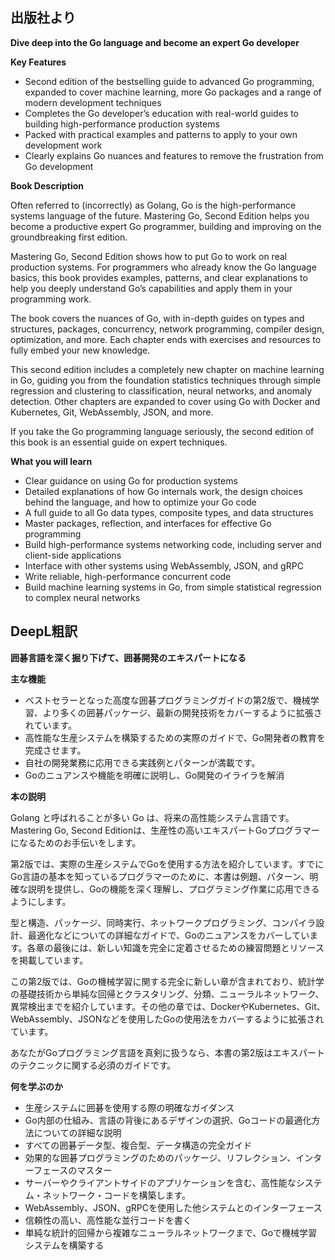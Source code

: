 ## 出版社より

**Dive deep into the Go language and become an expert Go developer**

**Key Features**

- Second edition of the bestselling guide to advanced Go programming, expanded to cover machine learning, more Go packages and a range of modern development techniques
- Completes the Go developer’s education with real-world guides to building high-performance production systems
- Packed with practical examples and patterns to apply to your own development work
- Clearly explains Go nuances and features to remove the frustration from Go development

**Book Description**

Often referred to (incorrectly) as Golang, Go is the high-performance systems language of the future. Mastering Go, Second Edition helps you become a productive expert Go programmer, building and improving on the groundbreaking first edition.

Mastering Go, Second Edition shows how to put Go to work on real production systems. For programmers who already know the Go language basics, this book provides examples, patterns, and clear explanations to help you deeply understand Go’s capabilities and apply them in your programming work.

The book covers the nuances of Go, with in-depth guides on types and structures, packages, concurrency, network programming, compiler design, optimization, and more. Each chapter ends with exercises and resources to fully embed your new knowledge.

This second edition includes a completely new chapter on machine learning in Go, guiding you from the foundation statistics techniques through simple regression and clustering to classification, neural networks, and anomaly detection. Other chapters are expanded to cover using Go with Docker and Kubernetes, Git, WebAssembly, JSON, and more.

If you take the Go programming language seriously, the second edition of this book is an essential guide on expert techniques.

**What you will learn**

- Clear guidance on using Go for production systems
- Detailed explanations of how Go internals work, the design choices behind the language, and how to optimize your Go code
- A full guide to all Go data types, composite types, and data structures
- Master packages, reflection, and interfaces for effective Go programming
- Build high-performance systems networking code, including server and client-side applications
- Interface with other systems using WebAssembly, JSON, and gRPC
- Write reliable, high-performance concurrent code
- Build machine learning systems in Go, from simple statistical regression to complex neural networks

## DeepL粗訳

**囲碁言語を深く掘り下げて、囲碁開発のエキスパートになる**

**主な機能**

- ベストセラーとなった高度な囲碁プログラミングガイドの第2版で、機械学習、より多くの囲碁パッケージ、最新の開発技術をカバーするように拡張されています。
- 高性能な生産システムを構築するための実際のガイドで、Go開発者の教育を完成させます。
- 自社の開発業務に応用できる実践例とパターンが満載です。
- Goのニュアンスや機能を明確に説明し、Go開発のイライラを解消

**本の説明**

Golang と呼ばれることが多い Go は、将来の高性能システム言語です。Mastering Go, Second Editionは、生産性の高いエキスパートGoプログラマーになるためのお手伝いをします。

第2版では、実際の生産システムでGoを使用する方法を紹介しています。すでにGo言語の基本を知っているプログラマーのために、本書は例題、パターン、明確な説明を提供し、Goの機能を深く理解し、プログラミング作業に応用できるようにします。

型と構造、パッケージ、同時実行、ネットワークプログラミング、コンパイラ設計、最適化などについての詳細なガイドで、Goのニュアンスをカバーしています。各章の最後には、新しい知識を完全に定着させるための練習問題とリソースを掲載しています。

この第2版では、Goの機械学習に関する完全に新しい章が含まれており、統計学の基礎技術から単純な回帰とクラスタリング、分類、ニューラルネットワーク、異常検出までを紹介しています。その他の章では、DockerやKubernetes、Git、WebAssembly、JSONなどを使用したGoの使用法をカバーするように拡張されています。

あなたがGoプログラミング言語を真剣に扱うなら、本書の第2版はエキスパートのテクニックに関する必須のガイドです。

**何を学ぶのか**

- 生産システムに囲碁を使用する際の明確なガイダンス
- Go内部の仕組み、言語の背後にあるデザインの選択、Goコードの最適化方法についての詳細な説明
- すべての囲碁データ型、複合型、データ構造の完全ガイド
- 効果的な囲碁プログラミングのためのパッケージ、リフレクション、インターフェースのマスター
- サーバーやクライアントサイドのアプリケーションを含む、高性能なシステム・ネットワーク・コードを構築します。
- WebAssembly、JSON、gRPCを使用した他システムとのインターフェース
- 信頼性の高い、高性能な並行コードを書く
- 単純な統計的回帰から複雑なニューラルネットワークまで、Goで機械学習システムを構築する
